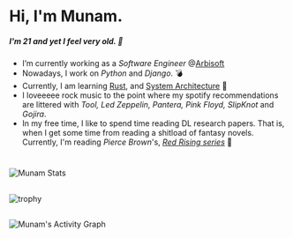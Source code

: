 # Hi, I'm Munam. 
##### I'm 21 and yet I feel very old. 👋


- I’m currently working as a *Software Engineer* @[Arbisoft](https://arbisoft.com/)
- Nowadays, I work on *Python* and *Django*. :bomb:
- Currently, I am learning [Rust](https://www.rust-lang.org/), and [System Architecture](https://www.amazon.com/Clean-Architecture-Craftsmans-Software-Structure/dp/01344941640) 📘
- I loveeeee rock music to the point where my spotify recommendations are littered with *Tool, Led Zeppelin, Pantera, Pink Floyd, SlipKnot* and *Gojira*. 
- In my free time, I like to spend time reading DL research papers. That is, when I get some time from reading a shitload of fantasy novels. Currently, I'm reading *Pierce Brown*'s, [*Red Rising series*](https://www.goodreads.com/series/117100-red-rising-saga) :book:

# 
![Munam Stats](https://github-profile-summary-cards.vercel.app/api/cards/profile-details?username=aightmunam&theme=monokai)

## 
![trophy](https://github-profile-trophy.vercel.app/?username=aightmunam&theme=darkhub&no-bg=true&no-frame=true&rank=SSS,SS,S,AAA,AA,A)

## 
<img alt="Munam's Activity Graph" src="https://activity-graph.herokuapp.com/graph?username=aightmunam&bg_color=111111&color=F1FFFF&line=F178FF&point=FFFFFF&hide_border=true" />




